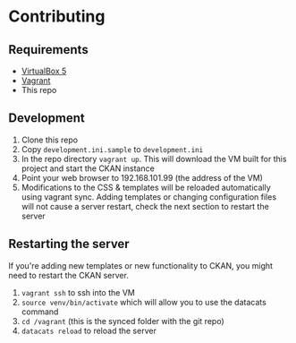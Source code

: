 # Contributing

## Requirements

- [VirtualBox 5](http://virtualbox.org)
- [Vagrant](https://www.vagrantup.com/)
- This repo

## Development

1. Clone this repo
2. Copy `development.ini.sample` to `development.ini`
3. In the repo directory `vagrant up`. This will download the VM built for this project and start the CKAN instance
4. Point your web browser to 192.168.101.99 (the address of the VM)
5. Modifications to the CSS & templates will be reloaded automatically using vagrant sync. Adding templates or changing configuration files will not cause a server restart, check the next section to restart the server

## Restarting the server

If you're adding new templates or new functionality to CKAN, you might need to restart the CKAN server.

1. `vagrant ssh` to ssh into the VM
2. `source venv/bin/activate` which will allow you to use the datacats command
3. `cd /vagrant` (this is the synced folder with the git repo)
4. `datacats reload` to reload the server
